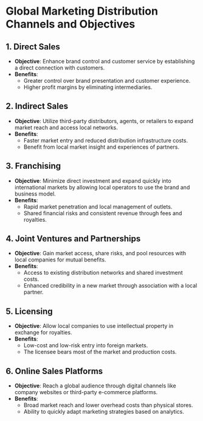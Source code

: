 # Global Marketing Distribution Channels and Objectives

## 1. Direct Sales
- **Objective**: Enhance brand control and customer service by establishing a direct connection with customers.
- **Benefits**:
  - Greater control over brand presentation and customer experience.
  - Higher profit margins by eliminating intermediaries.

## 2. Indirect Sales
- **Objective**: Utilize third-party distributors, agents, or retailers to expand market reach and access local networks.
- **Benefits**:
  - Faster market entry and reduced distribution infrastructure costs.
  - Benefit from local market insight and experiences of partners.

## 3. Franchising
- **Objective**: Minimize direct investment and expand quickly into international markets by allowing local operators to use the brand and business model.
- **Benefits**:
  - Rapid market penetration and local management of outlets.
  - Shared financial risks and consistent revenue through fees and royalties.

## 4. Joint Ventures and Partnerships
- **Objective**: Gain market access, share risks, and pool resources with local companies for mutual benefits.
- **Benefits**:
  - Access to existing distribution networks and shared investment costs.
  - Enhanced credibility in a new market through association with a local partner.

## 5. Licensing
- **Objective**: Allow local companies to use intellectual property in exchange for royalties.
- **Benefits**:
  - Low-cost and low-risk entry into foreign markets.
  - The licensee bears most of the market and production costs.

## 6. Online Sales Platforms
- **Objective**: Reach a global audience through digital channels like company websites or third-party e-commerce platforms.
- **Benefits**:
  - Broad market reach and lower overhead costs than physical stores.
  - Ability to quickly adapt marketing strategies based on analytics.
